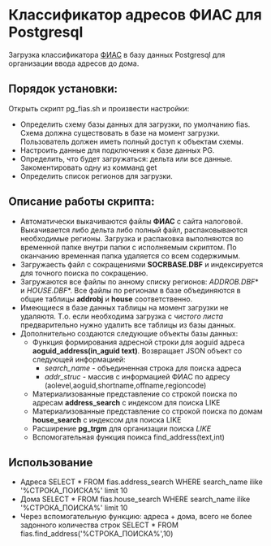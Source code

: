 # Классификатор адресов ФИАС для Postgresql
Загрузка классификатора [ФИАС](https://fias.nalog.ru/) в базу данных Postgresql для организации ввода адресов до дома.

## Порядок установки:
Открыть скрипт pg_fias.sh и произвести настройки:
- Определить схему базы данных для загрузки, по умолчанию fias. Схема должна существовать в базе на момент загрузки. Пользователь должен иметь полный доступ к объектам схемы.
- Настроить данные для подключения к базе данных PG.
- Определить, что будет загружаться: дельта или все данные. Закоментировать одну из комманд get
- Определить список регионов для загрузки.

## Описание работы скрипта:
- Автоматически выкачиваются файлы **ФИАС** с сайта налоговой. Выкачивается либо дельта либо полный файл, распаковываются необходимые регионы. Загрузка и распаковка выполняются во временной папке внутри папки с исполняемым скриптом. По оканчанию временная папка удаляется со всем содержимым.
- Загружаесть файл с сокращениями **SOCRBASE.DBF** и индексируется для точного поиска по сокращению.
- Загружаются все файлы по анному списку регионов: **ADDROB*.DBF** и **HOUSE*.DBF**. Все файлы по регионам в базе объединяются в общие таблицы **addrobj** и **house** соответственно.
- Имеющиеся в базе данных таблицы на момент загрузки не удаляютя. Т.о. если необходима загрузка с *чистого листа* предварительно нужно удалить все таблицы из базы данных.
- Дополнительно создаются следующие объекты базы данных:
	- Функция формирования адресной строки для aoguid адреса **aoguid_address(in_aguid text)**. Возвращает JSON объект со следующей информацией:
		- *search_name* - объединенная строка для поиска адреса
		- *addr_struc* - массив с информацией ФИАС по адресу (aolevel,aoguid,shortname,offname,regioncode)
	- Материализованные представление со строкой поиска по адресам **address_search** с индексом для поиска LIKE	
	- Материализованные представление со строкой поиска по домам **house_search** с индексом для поиска LIKE
	- Расширение **pg_trgm** для организации поиска *LIKE*
	- Вспомогательная функция поикса find_address(text,int)
	
## Использование
- Адреса
	SELECT * FROM fias.address_search WHERE search_name ilike '%СТРОКА_ПОИСКА%' limit 10
- Дома
	SELECT * FROM fias.house_search WHERE search_name ilike '%СТРОКА_ПОИСКА%' limit 10
- Через вспомогательную функцию: адреса + дома, всего не более задонного количества строк
	SELECT * FROM fias.find_address('%СТРОКА_ПОИСКА%',10)

